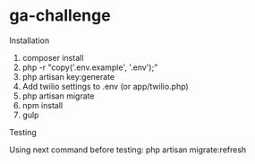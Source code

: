 # ga-challenge

Installation

1. composer install
2. php -r "copy('.env.example', '.env');"
3. php artisan key:generate
4. Add twilio settings to .env (or app/twilio.php)
5. php artisan migrate
6. npm install
7. gulp


Testing

Using next command before testing:
php artisan migrate:refresh
